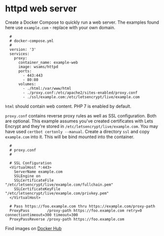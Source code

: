 # httpd web server

Create a Docker Compose to quickly run a web server. The examples found here use `example.com` - replace with your own domain.

```
  #
  # docker-compose.yml
  #
  version: '3'
  services:
    proxy:
      container_name: example-web
      image: wsams/httpd
      ports:
        - 443:443
        - 80:80
      volumes:
        - ./html:/var/www/html
        - ./proxy.conf:/etc/apache2/sites-enabled/proxy.conf
        - ./ssl/example.com:/etc/letsencrypt/live/example.com
```
        
`html` should contain web content. PHP 7 is enabled by default.

`proxy.conf` contains reverse proxy rules as well as SSL configuration. Both are optional. This example assumes you've created certificates with Lets Encrypt and they're stored in `/etc/letsencrypt/live/example.com`. You may have used `certbot certonly --manual`. Create a directory `ssl` and copy `example.com` into it. This will be bind mounted into the container.

```
  #
  # proxy.conf
  #
  
  # SSL Configuration 
  <VirtualHost *:443>
    ServerName example.com
    SSLEngine on
    SSLCertificateFile "/etc/letsencrypt/live/example.com/fullchain.pem"
    SSLCertificateKeyFile "/etc/letsencrypt/live/example.com/privkey.pem"
  </VirtualHost>

  # Pass https://foo.example.com thru https://example.com/proxy-path
  ProxyPass        /proxy-path https://foo.example.com retry=0 connectiontimeout=300 timeout=300
  ProxyPassReverse /proxy-path https://foo.example.com
```

Find images on [Docker Hub](https://hub.docker.com/r/wsams/httpd/)
